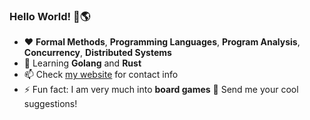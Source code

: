### Hello World! 👋🌎 
- ❤️ **Formal Methods**, **Programming Languages**, **Program Analysis**, **Concurrency**, **Distributed Systems**<!-- - 🔭 Ph.D. student at -->
- 🌱 Learning **Golang** and **Rust**
- 📫 Check [my website](https://joaocpereira.me) for contact info
- ⚡ Fun fact: I am very much into **board games** 🎲 Send me your cool suggestions!

<!--
**jcp19/jcp19** is a ✨ _special_ ✨ repository because its `README.md` (this file) appears on your GitHub profile.

Here are some ideas to get you started:

- 🔭 I’m currently working on ...
- 🌱 I’m currently learning ...
- 👯 I’m looking to collaborate on ...
- 🤔 I’m looking for help with ...
- 💬 Ask me about ...
- 📫 How to reach me: ...
- 😄 Pronouns: ...
- ⚡ Fun fact: ...
-->
